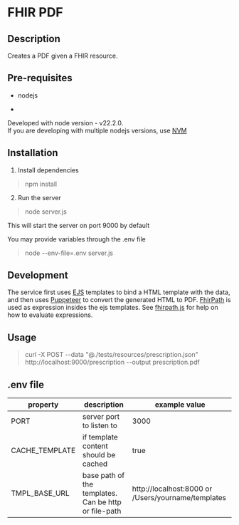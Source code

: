 FHIR PDF
==========================

Description
-----------
Creates a PDF given a FHIR resource.

Pre-requisites
------------
- nodejs

- 

Developed with node version - v22.2.0.  
If you are developing with multiple nodejs versions, use [NVM](https://github.com/nvm-sh/nvm)

Installation
------------
1. Install dependencies
> npm install

2. Run the server
> node server.js

This will start the server on port 9000 by default

You may provide variables through the .env file
> node  --env-file=.env server.js

Development
------------
The service first uses [EJS](https://ejs.co/#features) templates to bind a HTML template with the data, and then uses [Puppeteer](https://pptr.dev/) to convert the generated HTML to PDF. 
[FhirPath](https://www.hl7.org/fhirpath/) is used as expression insides the ejs templates. See [fhirpath.js](https://github.com/HL7/fhirpath.js) for help on how to evaluate expressions.  

Usage
------------
> curl -X POST --data "@./tests/resources/prescription.json" http://localhost:9000/prescription --output prescription.pdf


.env file
------------

| property   | description   | example value   |
| ------------ | ------------ | ------------ |
| PORT  | server port to listen to  | 3000   |
| CACHE_TEMPLATE  | if template content should be cached   | true  |
| TMPL_BASE_URL   | base path of the templates. Can be http or file-path  | http://localhost:8000 or /Users/yourname/templates |
